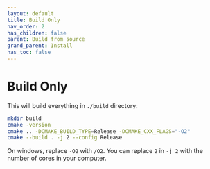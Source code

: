 ```yaml
---
layout: default
title: Build Only
nav_order: 2
has_children: false
parent: Build from source
grand_parent: Install
has_toc: false
---
```

# Build Only

This will build everything in `./build` directory:

```bash
mkdir build
cmake -version
cmake .. -DCMAKE_BUILD_TYPE=Release -DCMAKE_CXX_FLAGS="-O2"
cmake --build . -j 2 --config Release
```

On windows, replace `-O2` with `/O2`. You can replace `2` in `-j 2` with the number of cores in your computer.





<!-- Generated with mdsplit: https://github.com/alandefreitas/mdsplit -->
